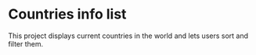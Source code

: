 # Countries info list 

This project displays current countries in the world and lets users sort and filter them.
